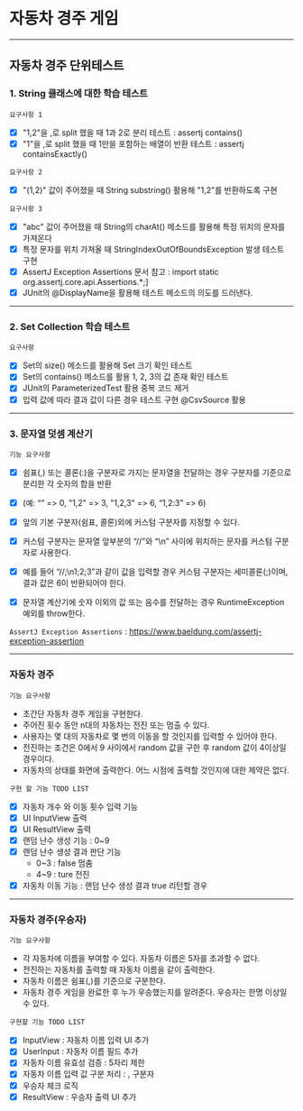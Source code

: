 # 자동차 경주 게임

---

## 자동차 경주 단위테스트

### 1. String 클래스에 대한 학습 테스트

`요구사항 1`
 * [x] "1,2"을 ,로 split 했을 때 1과 2로 분리 테스트 : assertj contains()
 * [x] "1"을 ,로 split 했을 때 1만을 포함하는 배열이 반환 테스트 : assertj containsExactly()

`요구사항 2`
 * [x] "(1,2)" 값이 주어졌을 때 String substring() 활용해 "1,2"를 반환하도록 구현

`요구사항 3`
 * [x] "abc" 값이 주어졌을 때 String의 charAt() 메소드를 활용해 특정 위치의 문자를 가져온다
 * [x] 특정 문자를 위치 가져올 때 StringIndexOutOfBoundsException 발생 테스트 구현 
 * [x] AssertJ Exception Assertions 문서 참고 : import static org.assertj.core.api.Assertions.*;]
 * [x] JUnit의 @DisplayName을 활용해 테스트 메소드의 의도를 드러낸다.

---

### 2. Set Collection 학습 테스트

`요구사항`
 * [x] Set의 size() 메소드를 활용해 Set 크기 확인 테스트
 * [x] Set의 contains() 메소드를 활용 1, 2, 3의 값 존재 확인 테스트
 * [x] JUnit의 ParameterizedTest 활용 중복 코드 제거
 * [x] 입력 값에 따라 결과 값이 다른 경우 테스트 구현 @CsvSource 활용

---

### 3. 문자열 덧셈 계산기

`기능 요구사항` 
 * [x] 쉼표(,) 또는 콜론(:)을 구분자로 가지는 문자열을 전달하는 경우 구분자를 기준으로 분리한 각 숫자의 합을 반환 
 * [x] (예: “” => 0, "1,2" => 3, "1,2,3" => 6, “1,2:3” => 6)
 * [x] 앞의 기본 구분자(쉼표, 콜론)외에 커스텀 구분자를 지정할 수 있다. 
 * [x] 커스텀 구분자는 문자열 앞부분의 “//”와 “\n” 사이에 위치하는 문자를 커스텀 구분자로 사용한다. 
 * [x] 예를 들어 “//;\n1;2;3”과 같이 값을 입력할 경우 커스텀 구분자는 세미콜론(;)이며, 결과 값은 6이 반환되어야 한다.
 * [x] 문자열 계산기에 숫자 이외의 값 또는 음수를 전달하는 경우 RuntimeException 예외를 throw한다.


`AssertJ Exception Assertions` : https://www.baeldung.com/assertj-exception-assertion

---
### 자동차 경주

`기능 요구사항`
- 초간단 자동차 경주 게임을 구현한다.
- 주어진 횟수 동안 n대의 자동차는 전진 또는 멈출 수 있다.
- 사용자는 몇 대의 자동차로 몇 번의 이동을 할 것인지를 입력할 수 있어야 한다.
- 전진하는 조건은 0에서 9 사이에서 random 값을 구한 후 random 값이 4이상일 경우이다.
- 자동차의 상태를 화면에 출력한다. 어느 시점에 출력할 것인지에 대한 제약은 없다.

`구현 할 기능 TODO LIST`
- [x] 자동차 개수 와 이동 횟수 입력 기능
- [x] UI InputView 출력
- [x] UI ResultView 출력
- [x] 랜덤 난수 생성 기능 : 0~9
- [x] 랜덤 난수 생성 결과 판단 기능
  - 0~3 : false 멈춤
  - 4~9 : ture 전진
- [x] 자동차 이동 기능 : 랜덤 난수 생성 결과 true 리턴할 경우

---
### 자동차 경주(우승자)
`기능 요구사항`
- 각 자동차에 이름을 부여할 수 있다. 자동차 이름은 5자를 초과할 수 없다.
- 전진하는 자동차를 출력할 때 자동차 이름을 같이 출력한다.
- 자동차 이름은 쉼표(,)를 기준으로 구분한다.
- 자동차 경주 게임을 완료한 후 누가 우승했는지를 알려준다. 우승자는 한명 이상일 수 있다.

`구현할 기능 TODO LIST`
- [x] InputView : 자동차 이름 입력 UI 추가 
- [x] UserInput : 자동차 이름 필드 추가
- [x] 자동차 이름 유효성 검증 : 5자리 제한
- [x] 자동차 이름 입력 값 구분 처리 : , 구분자
- [x] 우승자 체크 로직
- [x] ResultView : 우승자 출력 UI 추가